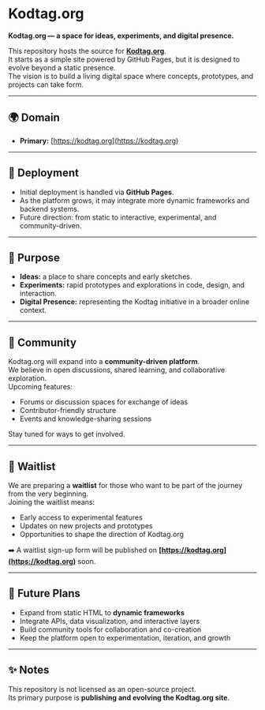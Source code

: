 # Kodtag.org

**Kodtag.org — a space for ideas, experiments, and digital presence.**

This repository hosts the source for **[Kodtag.org](https://kodtag.org)**.  
It starts as a simple site powered by GitHub Pages, but it is designed to evolve beyond a static presence.  
The vision is to build a living digital space where concepts, prototypes, and projects can take form.

---

## 🌍 Domain
- **Primary:** [https://kodtag.org](https://kodtag.org)

---

## 🚀 Deployment
- Initial deployment is handled via **GitHub Pages**.  
- As the platform grows, it may integrate more dynamic frameworks and backend systems.  
- Future direction: from static to interactive, experimental, and community-driven.

---

## 📌 Purpose
- **Ideas:** a place to share concepts and early sketches.  
- **Experiments:** rapid prototypes and explorations in code, design, and interaction.  
- **Digital Presence:** representing the Kodtag initiative in a broader online context.

---

## 👥 Community
Kodtag.org will expand into a **community-driven platform**.  
We believe in open discussions, shared learning, and collaborative exploration.  
Upcoming features:
- Forums or discussion spaces for exchange of ideas  
- Contributor-friendly structure  
- Events and knowledge-sharing sessions  

Stay tuned for ways to get involved.

---

## 📝 Waitlist
We are preparing a **waitlist** for those who want to be part of the journey from the very beginning.  
Joining the waitlist means:
- Early access to experimental features  
- Updates on new projects and prototypes  
- Opportunities to shape the direction of Kodtag.org  

➡️ A waitlist sign-up form will be published on **[https://kodtag.org](https://kodtag.org)** soon.

---

## 🔮 Future Plans
- Expand from static HTML to **dynamic frameworks**  
- Integrate APIs, data visualization, and interactive layers  
- Build community tools for collaboration and co-creation  
- Keep the platform open to experimentation, iteration, and growth

---

## ✨ Notes
This repository is not licensed as an open-source project.  
Its primary purpose is **publishing and evolving the Kodtag.org site**.
